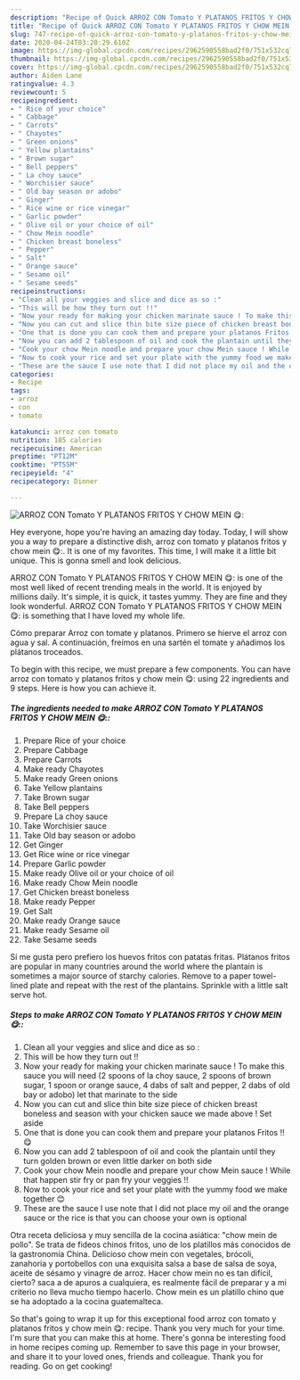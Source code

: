 ```yaml
---
description: "Recipe of Quick ARROZ CON Tomato Y PLATANOS FRITOS Y CHOW MEIN 😋:"
title: "Recipe of Quick ARROZ CON Tomato Y PLATANOS FRITOS Y CHOW MEIN 😋:"
slug: 747-recipe-of-quick-arroz-con-tomato-y-platanos-fritos-y-chow-mein
date: 2020-04-24T03:20:29.610Z
image: https://img-global.cpcdn.com/recipes/2962590558bad2f0/751x532cq70/arroz-con-tomato-y-platanos-fritos-y-chow-mein-😋-recipe-main-photo.jpg
thumbnail: https://img-global.cpcdn.com/recipes/2962590558bad2f0/751x532cq70/arroz-con-tomato-y-platanos-fritos-y-chow-mein-😋-recipe-main-photo.jpg
cover: https://img-global.cpcdn.com/recipes/2962590558bad2f0/751x532cq70/arroz-con-tomato-y-platanos-fritos-y-chow-mein-😋-recipe-main-photo.jpg
author: Aiden Lane
ratingvalue: 4.3
reviewcount: 5
recipeingredient:
- " Rice of your choice"
- " Cabbage"
- " Carrots"
- " Chayotes"
- " Green onions"
- " Yellow plantains"
- " Brown sugar"
- " Bell peppers"
- " La choy sauce"
- " Worchisier sauce"
- " Old bay season or adobo"
- " Ginger"
- " Rice wine or rice vinegar"
- " Garlic powder"
- " Olive oil or your choice of oil"
- " Chow Mein noodle"
- " Chicken breast boneless"
- " Pepper"
- " Salt"
- " Orange sauce"
- " Sesame oil"
- " Sesame seeds"
recipeinstructions:
- "Clean all your veggies and slice and dice as so :"
- "This will be how they turn out !!"
- "Now your ready for making your chicken marinate sauce ! To make this sauce you will need (2 spoons of la choy sauce, 2 spoons of brown sugar, 1 spoon or orange sauce, 4 dabs of salt and pepper, 2 dabs of old bay or adobo) let that marinate to the side"
- "Now you can cut and slice thin bite size piece of chicken breast boneless and season with your chicken sauce we made above ! Set aside"
- "One that is done you can cook them and prepare your platanos Fritos !! 😋"
- "Now you can add 2 tablespoon of oil and cook the plantain until they turn golden brown or even little darker on both side"
- "Cook your chow Mein noodle and prepare your chow Mein sauce ! While that happen stir fry or pan fry your veggies !!"
- "Now to cook your rice and set your plate with the yummy food we make together 😊"
- "These are the sauce I use note that I did not place my oil and the orange sauce or the rice is that you can choose your own is optional"
categories:
- Recipe
tags:
- arroz
- con
- tomato

katakunci: arroz con tomato 
nutrition: 185 calories
recipecuisine: American
preptime: "PT12M"
cooktime: "PT55M"
recipeyield: "4"
recipecategory: Dinner

---
```



![ARROZ CON Tomato Y PLATANOS FRITOS Y CHOW MEIN 😋:](https://img-global.cpcdn.com/recipes/2962590558bad2f0/751x532cq70/arroz-con-tomato-y-platanos-fritos-y-chow-mein-😋-recipe-main-photo.jpg)

Hey everyone, hope you're having an amazing day today. Today, I will show you a way to prepare a distinctive dish, arroz con tomato y platanos fritos y chow mein 😋:. It is one of my favorites. This time, I will make it a little bit unique. This is gonna smell and look delicious.

ARROZ CON Tomato Y PLATANOS FRITOS Y CHOW MEIN 😋: is one of the most well liked of recent trending meals in the world. It is enjoyed by millions daily. It's simple, it is quick, it tastes yummy. They are fine and they look wonderful. ARROZ CON Tomato Y PLATANOS FRITOS Y CHOW MEIN 😋: is something that I have loved my whole life.

Cómo preparar Arroz con tomate y platanos. Primero se hierve el arroz con agua y sal. A continuación, freímos en una sartén el tomate y añadimos los plátanos troceados.


To begin with this recipe, we must prepare a few components. You can have arroz con tomato y platanos fritos y chow mein 😋: using 22 ingredients and 9 steps. Here is how you can achieve it.

<!--inarticleads1-->

##### The ingredients needed to make ARROZ CON Tomato Y PLATANOS FRITOS Y CHOW MEIN 😋::

1. Prepare  Rice of your choice
1. Prepare  Cabbage
1. Prepare  Carrots
1. Make ready  Chayotes
1. Make ready  Green onions
1. Take  Yellow plantains
1. Take  Brown sugar
1. Take  Bell peppers
1. Prepare  La choy sauce
1. Take  Worchisier sauce
1. Take  Old bay season or adobo
1. Get  Ginger
1. Get  Rice wine or rice vinegar
1. Prepare  Garlic powder
1. Make ready  Olive oil or your choice of oil
1. Make ready  Chow Mein noodle
1. Get  Chicken breast boneless
1. Make ready  Pepper
1. Get  Salt
1. Make ready  Orange sauce
1. Make ready  Sesame oil
1. Take  Sesame seeds


Sí me gusta pero prefiero los huevos fritos con patatas fritas. Plátanos fritos are popular in many countries around the world where the plantain is sometimes a major source of starchy calories. Remove to a paper towel-lined plate and repeat with the rest of the plantains. Sprinkle with a little salt serve hot. 

<!--inarticleads2-->

##### Steps to make ARROZ CON Tomato Y PLATANOS FRITOS Y CHOW MEIN 😋::

1. Clean all your veggies and slice and dice as so :
1. This will be how they turn out !!
1. Now your ready for making your chicken marinate sauce ! To make this sauce you will need (2 spoons of la choy sauce, 2 spoons of brown sugar, 1 spoon or orange sauce, 4 dabs of salt and pepper, 2 dabs of old bay or adobo) let that marinate to the side
1. Now you can cut and slice thin bite size piece of chicken breast boneless and season with your chicken sauce we made above ! Set aside
1. One that is done you can cook them and prepare your platanos Fritos !! 😋
1. Now you can add 2 tablespoon of oil and cook the plantain until they turn golden brown or even little darker on both side
1. Cook your chow Mein noodle and prepare your chow Mein sauce ! While that happen stir fry or pan fry your veggies !!
1. Now to cook your rice and set your plate with the yummy food we make together 😊
1. These are the sauce I use note that I did not place my oil and the orange sauce or the rice is that you can choose your own is optional


Otra receta deliciosa y muy sencilla de la cocina asiática: &#34;chow mein de pollo&#34;. Se trata de fideos chinos fritos, uno de los platillos más conocidos de la gastronomía China. Delicioso chow mein con vegetales, brócoli, zanahoria y portobellos con una exquisita salsa a base de salsa de soya, aceite de sésamo y vinagre de arroz. Hacer chow mein no es tan difícil, cierto? saca a de apuros a cualquiera, es realmente fácil de preparar y a mi criterio no lleva mucho tiempo hacerlo. Chow mein es un platillo chino que se ha adoptado a la cocina guatemalteca. 

So that's going to wrap it up for this exceptional food arroz con tomato y platanos fritos y chow mein 😋: recipe. Thank you very much for your time. I'm sure that you can make this at home. There's gonna be interesting food in home recipes coming up. Remember to save this page in your browser, and share it to your loved ones, friends and colleague. Thank you for reading. Go on get cooking!
